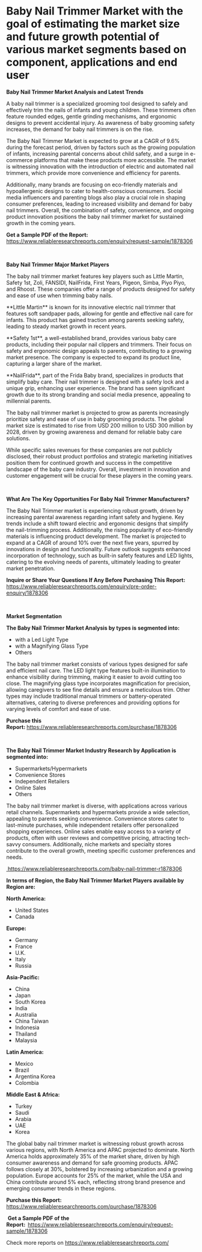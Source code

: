 <p><h1>Baby Nail Trimmer Market with the goal of estimating the market size and future growth potential of various market segments based on component, applications and end user</h1></p><p><strong>Baby Nail Trimmer Market Analysis and Latest Trends</strong></p>
<p><p>A baby nail trimmer is a specialized grooming tool designed to safely and effectively trim the nails of infants and young children. These trimmers often feature rounded edges, gentle grinding mechanisms, and ergonomic designs to prevent accidental injury. As awareness of baby grooming safety increases, the demand for baby nail trimmers is on the rise.</p><p>The Baby Nail Trimmer Market is expected to grow at a CAGR of 9.6% during the forecast period, driven by factors such as the growing population of infants, increasing parental concerns about child safety, and a surge in e-commerce platforms that make these products more accessible. The market is witnessing innovation with the introduction of electric and automated nail trimmers, which provide more convenience and efficiency for parents.</p><p>Additionally, many brands are focusing on eco-friendly materials and hypoallergenic designs to cater to health-conscious consumers. Social media influencers and parenting blogs also play a crucial role in shaping consumer preferences, leading to increased visibility and demand for baby nail trimmers. Overall, the combination of safety, convenience, and ongoing product innovation positions the baby nail trimmer market for sustained growth in the coming years.</p></p>
<p><strong>Get a Sample PDF of the Report:&nbsp;</strong> <a href="https://www.reliableresearchreports.com/enquiry/request-sample/1878306?utm_campaign=3105&utm_medium=2&utm_source=Github&utm_content=ia&utm_term=05042025&utm_id=baby-nail-trimmer">https://www.reliableresearchreports.com/enquiry/request-sample/1878306</a></p>
<p>&nbsp;</p>
<p><strong>Baby Nail Trimmer Major Market Players</strong></p>
<p><p>The baby nail trimmer market features key players such as Little Martin, Safety 1st, Zoli, FANSIDI, NailFrida, First Years, Pigeon, Simba, Piyo Piyo, and Rhoost. These companies offer a range of products designed for safety and ease of use when trimming baby nails.</p><p>**Little Martin** is known for its innovative electric nail trimmer that features soft sandpaper pads, allowing for gentle and effective nail care for infants. This product has gained traction among parents seeking safety, leading to steady market growth in recent years.</p><p>**Safety 1st**, a well-established brand, provides various baby care products, including their popular nail clippers and trimmers. Their focus on safety and ergonomic design appeals to parents, contributing to a growing market presence. The company is expected to expand its product line, capturing a larger share of the market.</p><p>**NailFrida**, part of the Frida Baby brand, specializes in products that simplify baby care. Their nail trimmer is designed with a safety lock and a unique grip, enhancing user experience. The brand has seen significant growth due to its strong branding and social media presence, appealing to millennial parents.</p><p>The baby nail trimmer market is projected to grow as parents increasingly prioritize safety and ease of use in baby grooming products. The global market size is estimated to rise from USD 200 million to USD 300 million by 2028, driven by growing awareness and demand for reliable baby care solutions.</p><p>While specific sales revenues for these companies are not publicly disclosed, their robust product portfolios and strategic marketing initiatives position them for continued growth and success in the competitive landscape of the baby care industry. Overall, investment in innovation and customer engagement will be crucial for these players in the coming years.</p></p>
<p>&nbsp;</p>
<p><strong>What Are The Key Opportunities For Baby Nail Trimmer Manufacturers?</strong></p>
<p><p>The Baby Nail Trimmer market is experiencing robust growth, driven by increasing parental awareness regarding infant safety and hygiene. Key trends include a shift toward electric and ergonomic designs that simplify the nail-trimming process. Additionally, the rising popularity of eco-friendly materials is influencing product development. The market is projected to expand at a CAGR of around 10% over the next five years, spurred by innovations in design and functionality. Future outlook suggests enhanced incorporation of technology, such as built-in safety features and LED lights, catering to the evolving needs of parents, ultimately leading to greater market penetration.</p></p>
<p><strong>Inquire or Share Your Questions If Any Before Purchasing This Report:</strong> <a href="https://www.reliableresearchreports.com/enquiry/pre-order-enquiry/1878306?utm_campaign=3105&utm_medium=2&utm_source=Github&utm_content=ia&utm_term=05042025&utm_id=baby-nail-trimmer">https://www.reliableresearchreports.com/enquiry/pre-order-enquiry/1878306</a></p>
<p>&nbsp;</p>
<p><strong>Market Segmentation</strong></p>
<p><strong>The Baby Nail Trimmer Market Analysis by types is segmented into:</strong></p>
<p><ul><li>with a Led Light Type</li><li>with a Magnifying Glass Type</li><li>Others</li></ul></p>
<p><p>The baby nail trimmer market consists of various types designed for safe and efficient nail care. The LED light type features built-in illumination to enhance visibility during trimming, making it easier to avoid cutting too close. The magnifying glass type incorporates magnification for precision, allowing caregivers to see fine details and ensure a meticulous trim. Other types may include traditional manual trimmers or battery-operated alternatives, catering to diverse preferences and providing options for varying levels of comfort and ease of use.</p></p>
<p><strong>Purchase this Report:&nbsp;</strong><a href="https://www.reliableresearchreports.com/purchase/1878306?utm_campaign=3105&utm_medium=2&utm_source=Github&utm_content=ia&utm_term=05042025&utm_id=baby-nail-trimmer">https://www.reliableresearchreports.com/purchase/1878306</a></p>
<p>&nbsp;</p>
<p><strong>The Baby Nail Trimmer Market Industry Research by Application is segmented into:</strong></p>
<p><ul><li>Supermarkets/Hypermarkets</li><li>Convenience Stores</li><li>Independent Retailers</li><li>Online Sales</li><li>Others</li></ul></p>
<p><p>The baby nail trimmer market is diverse, with applications across various retail channels. Supermarkets and hypermarkets provide a wide selection, appealing to parents seeking convenience. Convenience stores cater to last-minute purchases, while independent retailers offer personalized shopping experiences. Online sales enable easy access to a variety of products, often with user reviews and competitive pricing, attracting tech-savvy consumers. Additionally, niche markets and specialty stores contribute to the overall growth, meeting specific customer preferences and needs.</p></p>
<p><a href="https://www.reliableresearchreports.com/baby-nail-trimmer-r1878306?utm_campaign=3105&utm_medium=2&utm_source=Github&utm_content=ia&utm_term=05042025&utm_id=baby-nail-trimmer">&nbsp;https://www.reliableresearchreports.com/baby-nail-trimmer-r1878306</a></p>
<p><strong>In terms of Region, the Baby Nail Trimmer Market Players available by Region are:</strong></p>
<p>
    <p> <strong> North America: </strong>
        <ul>
            <li>United States</li>
            <li>Canada</li>
        </ul>
        </p> 
    <p> <strong> Europe: </strong>
        <ul>
            <li>Germany</li>
            <li>France</li>
            <li>U.K.</li>
            <li>Italy</li>
            <li>Russia</li>
        </ul>
        </p> 
    <p> <strong> Asia-Pacific: </strong>
        <ul>
            <li>China</li>
            <li>Japan</li>
            <li>South Korea</li>
            <li>India</li>
            <li>Australia</li>
            <li>China Taiwan</li>
            <li>Indonesia</li>
            <li>Thailand</li>
            <li>Malaysia</li>
        </ul>
        </p> 
    <p> <strong> Latin America: </strong>
        <ul>
            <li>Mexico</li>
            <li>Brazil</li>
            <li>Argentina Korea</li>
            <li>Colombia</li>
        </ul>
        </p> 
    <p> <strong> Middle East & Africa: </strong>
        <ul>
            <li>Turkey</li>
            <li>Saudi</li>
            <li>Arabia</li>
            <li>UAE</li>
            <li>Korea</li>
        </ul>
    </p>
    </p>
<p><p>The global baby nail trimmer market is witnessing robust growth across various regions, with North America and APAC projected to dominate. North America holds approximately 35% of the market share, driven by high consumer awareness and demand for safe grooming products. APAC follows closely at 30%, bolstered by increasing urbanization and a growing population. Europe accounts for 25% of the market, while the USA and China contribute around 5% each, reflecting strong brand presence and emerging consumer trends in these regions. </p></p>
<p><strong>Purchase this Report: </strong><a href="https://www.reliableresearchreports.com/purchase/1878306?utm_campaign=3105&utm_medium=2&utm_source=Github&utm_content=ia&utm_term=05042025&utm_id=baby-nail-trimmer">https://www.reliableresearchreports.com/purchase/1878306</a></p>
<p>&nbsp;<strong>Get a Sample PDF of the Report:&nbsp;&nbsp;</strong><a href="https://www.reliableresearchreports.com/enquiry/request-sample/1878306?utm_campaign=3105&utm_medium=2&utm_source=Github&utm_content=ia&utm_term=05042025&utm_id=baby-nail-trimmer">https://www.reliableresearchreports.com/enquiry/request-sample/1878306</a></p>
<p><strong></strong></p>
<p>Check more reports on <a href="https://www.reliableresearchreports.com/?utm_campaign=3105&utm_medium=2&utm_source=Github&utm_content=ia&utm_term=05042025&utm_id=baby-nail-trimmer">https://www.reliableresearchreports.com/</a></p>